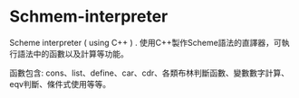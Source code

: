 # Schmem-interpreter
Scheme interpreter ( using C++ ) .
使用C++製作Scheme語法的直譯器，可執行語法中的函數以及計算等功能。

函數包含:
cons、list、define、car、cdr、各類布林判斷函數、變數數字計算、eqv判斷、條件式使用等等。
